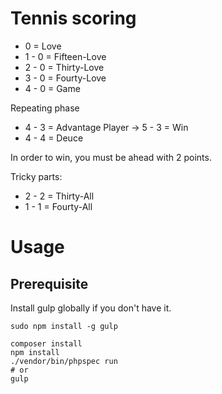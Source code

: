# Tennis scoring

- 0 = Love
- 1 - 0 = Fifteen-Love
- 2 - 0 = Thirty-Love
- 3 - 0 = Fourty-Love
- 4 - 0 = Game

Repeating phase

- 4 - 3 = Advantage Player -> 5 - 3 = Win
- 4 - 4 = Deuce

In order to win, you must be ahead with 2 points.

Tricky parts:

- 2 - 2 = Thirty-All
- 1 - 1 = Fourty-All


# Usage

## Prerequisite

Install gulp globally if you don't have it.

```
sudo npm install -g gulp
```

```
composer install
npm install
./vendor/bin/phpspec run
# or
gulp
```
